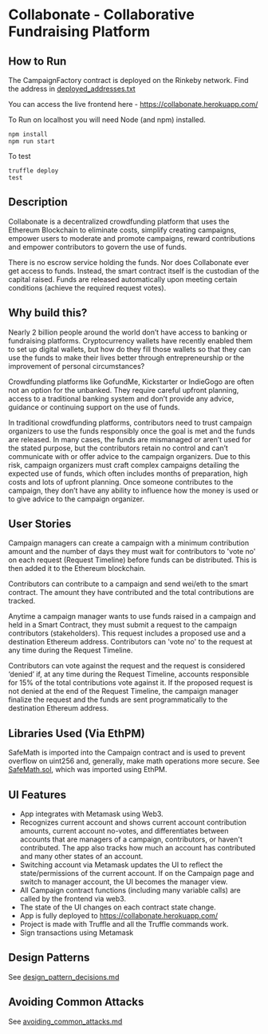# Collabonate - Collaborative Fundraising Platform

## How to Run

The CampaignFactory contract is deployed on the Rinkeby network. Find the address in
[deployed_addresses.txt](avoiding_common_attacks.md)

You can access the live frontend here - https://collabonate.herokuapp.com/

To Run on localhost you will need Node (and npm) installed.

```
npm install
npm run start
```

To test

```
truffle deploy
test
```

## Description

Collabonate is a decentralized crowdfunding platform that uses the Ethereum Blockchain to eliminate costs, simplify creating campaigns, empower users to moderate and promote campaigns, reward contributions and empower contributors to govern the use of funds.

There is no escrow service holding the funds. Nor does Collabonate ever get access to funds. Instead, the smart contract itself is the custodian of the capital raised. Funds are released automatically upon meeting certain conditions (achieve the required request votes).

## Why build this?

Nearly 2 billion people around the world don’t have access to banking or fundraising platforms. Cryptocurrency wallets have recently enabled them to set up digital wallets, but how do they fill those wallets so that they can use the funds to make their lives better through entrepreneurship or the improvement of personal circumstances?

Crowdfunding platforms like GofundMe, Kickstarter or IndieGogo are often not an option for the unbanked. They require careful upfront planning, access to a traditional banking system and don’t provide any advice, guidance or continuing support on the use of funds.

In traditional crowdfunding platforms, contributors need to trust campaign organizers to use the funds responsibly once the goal is met and the funds are released. In many cases, the funds are mismanaged or aren’t used for the stated purpose, but the contributors retain no control and can’t communicate with or offer advice to the campaign organizers. Due to this risk, campaign organizers must craft complex campaigns detailing the expected use of funds, which often includes months of preparation, high costs and lots of upfront planning. Once someone contributes to the campaign, they don’t have any ability to influence how the money is used or to give advice to the campaign organizer.

## User Stories

Campaign managers can create a campaign with a minimum contribution amount and the number of days they must wait for contributors to 'vote no' on each request (Request Timeline) before funds can be distributed. This is then added it to the Ethereum blockchain.

Contributors can contribute to a campaign and send wei/eth to the smart contract. The amount they have contributed and the total contributions are tracked.

Anytime a campaign manager wants to use funds raised in a campaign and held in a Smart Contract, they must submit a request to the campaign contributors (stakeholders). This request includes a proposed use and a destination Ethereum address. Contributors can 'vote no' to the request at any time during the Request Timeline.

Contributors can vote against the request and the request is considered ‘denied’ if, at any time during the Request Timeline, accounts responsible for 15% of the total contributions vote against it. If the proposed request is not denied at the end of the Request Timeline, the campaign manager finalize the request and the funds are sent programmatically to the destination Ethereum address.

## Libraries Used (Via EthPM)

SafeMath is imported into the Campaign contract and is used to prevent overflow on uint256 and, generally, make math operations more secure. See [SafeMath.sol](/installed_contracts/contracts/SafeMath.sol), which was imported using EthPM.

## UI Features

-   App integrates with Metamask using Web3.
-   Recognizes current account and shows current account contribution amounts, current account no-votes, and differentiates between accounts that are managers of a campaign, contributors, or haven't contributed. The app also tracks how much an account has contributed and many other states of an account.
-   Switching account via Metamask updates the UI to reflect the state/permissions of the current account. If on the Campaign page and switch to manager account, the UI becomes the manager view.
-   All Campaign contract functions (including many variable calls) are called by the frontend via web3.
-   The state of the UI changes on each contract state change.
-   App is fully deployed to https://collabonate.herokuapp.com/
-   Project is made with Truffle and all the Truffle commands work.
-   Sign transactions using Metamask

## Design Patterns

See [design_pattern_decisions.md](/design_pattern_decisions.md)

## Avoiding Common Attacks

See [avoiding_common_attacks.md](/avoiding_common_attacks.md)
